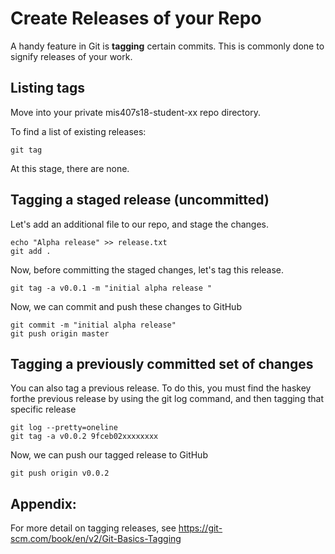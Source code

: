 # Create Releases of your Repo

A handy feature in Git is **tagging** certain commits. This is commonly done to signify releases of your work.

## Listing tags

Move into your private mis407s18-student-xx repo directory.

To find a list of existing releases:
```
git tag
```
At this stage, there are none.

## Tagging a staged release (uncommitted)

Let's add an additional file to our repo, and stage the changes.

```
echo "Alpha release" >> release.txt
git add .
```

Now, before committing the staged changes, let's tag this release.

```
git tag -a v0.0.1 -m "initial alpha release "
```

Now, we can commit and push these changes to GitHub

```
git commit -m "initial alpha release"
git push origin master
```

## Tagging a previously committed set of changes

You can also tag a previous release. To do this, you must find the haskey forthe previous release by using the git log command, and then tagging that specific release
```
git log --pretty=oneline
git tag -a v0.0.2 9fceb02xxxxxxxx
```

Now, we can push our tagged release to GitHub
```
git push origin v0.0.2
```


## Appendix:
For more detail on tagging releases, see https://git-scm.com/book/en/v2/Git-Basics-Tagging
